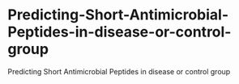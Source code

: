 # Predicting-Short-Antimicrobial-Peptides-in-disease-or-control-group
Predicting Short Antimicrobial Peptides in disease or control group
